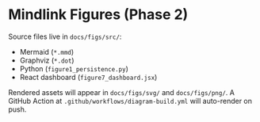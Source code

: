 # Mindlink Figures (Phase 2)

Source files live in `docs/figs/src/`:

- Mermaid (`*.mmd`)
- Graphviz (`*.dot`)
- Python (`figure1_persistence.py`)
- React dashboard (`figure7_dashboard.jsx`)

Rendered assets will appear in `docs/figs/svg/` and `docs/figs/png/`.
A GitHub Action at `.github/workflows/diagram-build.yml` will auto-render on push.
